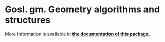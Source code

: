 # Gosl. gm. Geometry algorithms and structures

More information is available in **[the documentation of this package](http://rawgit.com/cpmech/gosl/master/doc/xxgm.html).**
